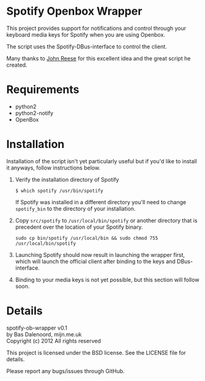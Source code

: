 Spotify Openbox Wrapper
======================

This project provides support for notifications and control through
your keyboard media keys for Spotify when you are using Openbox.

The script uses the Spotify-DBus-interface to control the client.

Many thanks to [John Reese](https://github.com/jreese/spotify-gnome) for 
this excellent idea and the great script he created.

Requirements
============
 - python2
 - python2-notify
 - OpenBox

Installation
============
Installation of the script isn't yet particularly useful but if you'd
like to install it anyways, follow instructions below.

 1. Verify the installation directory of Spotify
    
    `$ which spotify
    /usr/bin/spotify`

    If Spotify was installed in a different directory you'll need to
    change `spotify_bin` to the directory of your installation.

 2. Copy `src/spotify` to `/usr/local/bin/spotify` or another directory
    that is precedent over the location of your Spotify binary.

    `sudo cp bin/spotify /usr/local/bin && sudo chmod 755 /usr/local/bin/spotify`

 3. Launching Spotify should now result in launching the wrapper first, which
    will launch the official client after binding to the keys and DBus-interface.

 4. Binding to your media keys is not yet possible, but this section will follow
    soon.

Details
=======
spotify-ob-wrapper v0.1    
by Bas Dalenoord, mijn.me.uk    
Copyright (c) 2012 All rights reserved    
    
This project is licensed under the BSD license. See the LICENSE file for 
details.    

Please report any bugs/issues through GitHub.
